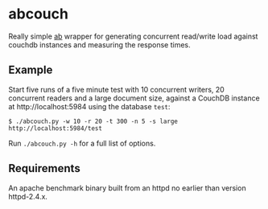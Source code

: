 # abcouch

Really simple [ab](http://httpd.apache.org/docs/2.4/programs/ab.html) wrapper for generating concurrent read/write load against couchdb instances and measuring the response times.

## Example

Start five runs of a five minute test with 10 concurrent writers, 20 concurrent readers and a large document size, against a CouchDB instance at http://localhost:5984 using the database `test`:

    $ ./abcouch.py -w 10 -r 20 -t 300 -n 5 -s large http://localhost:5984/test

Run `./abcouch.py -h` for a full list of options.

## Requirements

An apache benchmark binary built from an httpd no earlier than version httpd-2.4.x.
